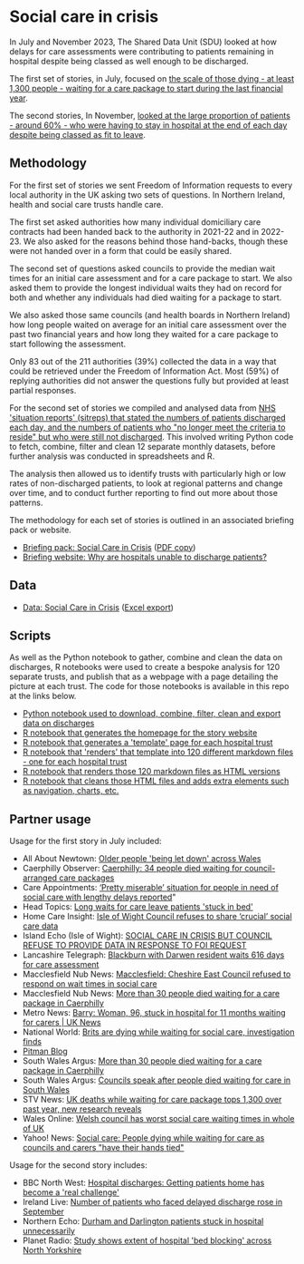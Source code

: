 # Social care in crisis

In July and November 2023, The Shared Data Unit (SDU) looked at how delays for care assessments were contributing to patients remaining in hospital despite being classed as well enough to be discharged. 

The first set of stories, in July, focused on [the scale of those dying - at least 1,300 people - waiting for a care package to start during the last financial year](https://www.bbc.co.uk/news/uk-wales-66260332).

The second stories, In November, [looked at the large proportion of patients - around 60% - who were having to stay in hospital at the end of each day despite being classed as fit to leave](https://www.bbc.co.uk/news/uk-england-67125440).

## Methodology

For the first set of stories we sent Freedom of Information requests to every local authority in the UK asking two sets of questions. In Northern Ireland, health and social care trusts handle care. 

The first set asked authorities how many individual domiciliary care contracts had been handed back to the authority in 2021-22 and in 2022-23. We also asked for the reasons behind those hand-backs, though these were not handed over in a form that could be easily shared.

The second set of questions asked councils to provide the median wait times for an initial care assessment and for a care package to start. We also asked them to provide the longest individual waits they had on record for both and whether any individuals had died waiting for a package to start.

We also asked those same councils (and health boards in Northern Ireland) how long people waited on average for an initial care assessment over the past two financial years and how long they waited for a care package to start following the assessment.

Only 83 out of the 211 authorities (39%) collected the data in a way that could be retrieved under the Freedom of Information Act. Most (59%) of replying authorities did not answer the questions fully but provided at least partial responses.

For the second set of stories we compiled and analysed data from [NHS 'situation reports' (sitreps) that stated the numbers of patients discharged each day, and the numbers of patients who "no longer meet the criteria to reside" but who were still not discharged](https://www.england.nhs.uk/statistics/statistical-work-areas/discharge-delays-acute-data/). This involved writing Python code to fetch, combine, filter and clean 12 separate monthly datasets, before further analysis was conducted in spreadsheets and R. 

The analysis then allowed us to identify trusts with particularly high or low rates of non-discharged patients, to look at regional patterns and change over time, and to conduct further reporting to find out more about those patterns.

The methodology for each set of stories is outlined in an associated briefing pack or website. 

* [Briefing pack: Social Care in Crisis](https://docs.google.com/document/d/1QvJ7k_eiLa7dZDor7HI6UXAevQ9Tfy9bEfVqCEFAHD8/edit) ([PDF copy](https://github.com/BBC-Data-Unit/social-care-crisis/blob/main/Social%20Care%20in%20Crisis.pdf))
* [Briefing website: Why are hospitals unable to discharge patients?](https://hospitaldischarges.github.io/website/index.html)

## Data

* [Data: Social Care in Crisis](https://docs.google.com/spreadsheets/d/11md8PJ-8FdRFxuiOvUq0Lte03n2y3XCWuTCC2cWeaEY/edit#gid=492937083) ([Excel export](https://github.com/BBC-Data-Unit/social-care-crisis/blob/main/Social%20care%20in%20crisis.xlsx))

## Scripts

As well as the Python notebook to gather, combine and clean the data on discharges, R notebooks were used to create a bespoke analysis for 120 separate trusts, and publish that as a webpage with a page detailing the picture at each trust. The code for those notebooks is available in this repo at the links below.

* [Python notebook used to download, combine, filter, clean and export data on discharges](https://github.com/BBC-Data-Unit/social-care-crisis/blob/main/scripts/sitreps_cleaning.ipynb)
* [R notebook that generates the homepage for the story website](https://github.com/BBC-Data-Unit/social-care-crisis/blob/main/scripts/index.Rmd)
* [R notebook that generates a 'template' page for each hospital trust](https://github.com/BBC-Data-Unit/social-care-crisis/blob/main/scripts/01templateHD.Rmd)
* [R notebook that 'renders' that template into 120 different markdown files - one for each hospital trust](https://github.com/BBC-Data-Unit/social-care-crisis/blob/main/scripts/03render.Rmd)
* [R notebook that renders those 120 markdown files as HTML versions](https://github.com/BBC-Data-Unit/social-care-crisis/blob/main/scripts/04renderhtml.Rmd)
* [R notebook that cleans those HTML files and adds extra elements such as navigation, charts, etc.](https://github.com/BBC-Data-Unit/social-care-crisis/blob/main/scripts/05cleaning.Rmd)

## Partner usage

Usage for the first story in July included:

* All About Newtown: [Older people 'being let down' across Wales](https://allaboutnewtown.wales/story/older-people-across-wales-waiting-longer-for-social-care-assessments)
* Caerphilly Observer: [Caerphilly: 34 people died waiting for council-arranged care packages](https://caerphilly.observer/news/1024883/34-people-died-waiting-for-council-arranged-care-packages/)
* Care Appointments: [‘Pretty miserable’ situation for people in need of social care with lengthy 
delays reported](https://careappointments.com/care-news/england/197568/pretty-miserable-situation-for-people-in-need-of-social-care-with-lengthy-delays-reported/)"
* Head Topics: [Long waits for care leave patients 'stuck in bed'](https://headtopics.com/uk/long-waits-for-care-leave-patients-stuck-in-bed-41700373)
* Home Care Insight: [Isle of Wight Council refuses to share ‘crucial’ social care data](https://www.homecareinsight.co.uk/isle-of-wight-council-refuses-to-share-crucial-social-care-data/)
* Island Echo (Isle of Wight): [SOCIAL CARE IN CRISIS BUT COUNCIL REFUSE TO PROVIDE DATA IN RESPONSE TO FOI 
REQUEST](https://www.islandecho.co.uk/social-care-in-crisis-but-council-refuse-to-provide-data-in-response-to-foi-request/)
* Lancashire Telegraph: [Blackburn with Darwen resident waits 616 days for care assessment](https://www.lancashiretelegraph.co.uk/news/23686751.blackburn-darwen-resident-waits-616-days-care-assessment/)
* Macclesfield Nub News: [Macclesfield: Cheshire East Council refused to respond on wait times in 
social care](https://macclesfield.nub.news/news/local-news/macclesfield-cheshire-east-council-refused-to-respond-on-wait-times-in-social-care-193249)
* Macclesfield Nub News: [More than 30 people died waiting for a care package in Caerphilly](https://www.southwalesargus.co.uk/news/23686518.30-people-died-waiting-care-package-caerphilly/)
* Metro News: [Barry: Woman, 96, stuck in hospital for 11 months waiting for carers | UK 
News](https://metro.co.uk/2023/07/31/barry-woman-96-stuck-in-hospital-for-11-months-waiting-for-carers-19219031/https://metro.co.uk/2023/07/31/barry-woman-96-stuck-in-hospital-for-11-months-waiting-for-carers-19219031/)
* National World: [Brits are dying while waiting for social care, investigation finds](https://www.nationalworld.com/health/social-care-brits-dying-waiting-carers-hands-tied-investigation-finds-4237262)
* [Pitman Blog](https://pitmanblog.co.uk/caregiver-shortage-woman-stuck-in-hospital-for-11-months-2/)
* South Wales Argus: [More than 30 people died waiting for a care package in Caerphilly](https://www.southwalesargus.co.uk/news/23686518.30-people-died-waiting-care-package-gwent/)
* South Wales Argus: [Councils speak after people died waiting for care in South Wales](https://www.southwalesargus.co.uk/news/23693927.councils-speak-people-died-waiting-care-south-wales/)
* STV News: [UK deaths while waiting for care package tops 1,300 over past year, new 
research reveals](https://news.stv.tv/scotland/uk-deaths-while-waiting-for-care-package-tops-1300-over-past-year-new-research-reveals)
* Wales Online: [Welsh council has worst social care waiting times in whole of UK](https://www.walesonline.co.uk/news/wales-news/welsh-council-worst-social-care-27426956)
* Yahoo! News: [Social care: People dying while waiting for care as councils and carers 
"have their hands tied"](https://uk.news.yahoo.com/social-care-people-dying-while-074556695.html?guccounter=1&guce_referrer=aHR0cHM6Ly93d3cuZ29vZ2xlLmNvbS8&guce_referrer_sig=AQAAAI6bm6CUefYkhdQHe6cA4n9qQ37FO_K-x8GW8VdZy9Z77AUjVxiPcUs05bihwzsSvYZRMZtOrgMgjxlHqsQ-Sq4kf4ZxoCpWa1j4s5BpaTgh0ZDAKct1a_tZnTYcQzMgeJtWnx_r49Jb3owmLl215BUbvyc65nJK9S2Gbwp7BD3S)

Usage for the second story includes:

* BBC North West: [Hospital discharges: Getting patients home has become a 'real challenge'](https://www.bbc.co.uk/news/uk-england-merseyside-67345936)
* Ireland Live: [Number of patients who faced delayed discharge rose in September](https://www.ireland-live.ie/news/scotland/1342285/number-of-patients-who-faced-delayed-discharge-rose-in-september.html)
* Northern Echo: [Durham and Darlington patients stuck in hospital unnecessarily](https://www.thenorthernecho.co.uk/news/23908453.durham-darlington-patients-stuck-hospital-unnecessarily/)
* Planet Radio: [Study shows extent of hospital 'bed blocking' across North Yorkshire](https://planetradio.co.uk/hits-radio/north-yorkshire/news/concern-over-bed-blocking-figures-in-north-yorkshire-hospitals/)
